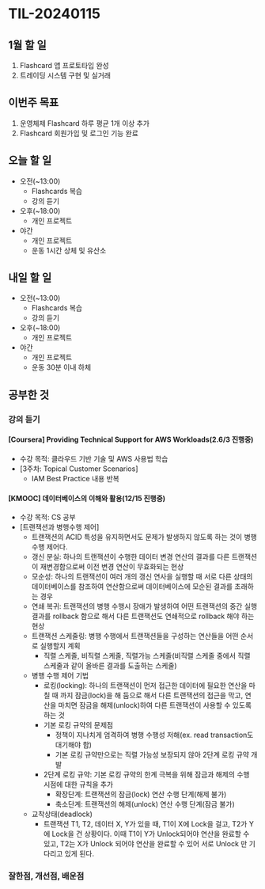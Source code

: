 # TIL-20240115

## 1월 할 일

1. Flashcard 앱 프로토타입 완성
2. 트레이딩 시스템 구현 및 실거래

## 이번주 목표

1. 운영체제 Flashcard 하루 평균 1개 이상 추가
2. Flashcard 회원가입 및 로그인 기능 완료

## 오늘 할 일

- 오전(~13:00)
  - Flashcards 복습
  - 강의 듣기
- 오후(~18:00)
  - 개인 프로젝트
- 야간
  - 개인 프로젝트
  - 운동 1시간 상체 및 유산소

## 내일 할 일

- 오전(~13:00)
  - Flashcards 복습
  - 강의 듣기
- 오후(~18:00)
  - 개인 프로젝트
- 야간
  - 개인 프로젝트
  - 운동 30분 이내 하체

## 공부한 것

### 강의 듣기

#### [Coursera] Providing Technical Support for AWS Workloads(2.6/3 진행중)

- 수강 목적: 클라우드 기반 기술 및 AWS 사용법 학습
- [3주차: Topical Customer Scenarios]
  - IAM Best Practice 내용 반복

#### [KMOOC] 데이터베이스의 이해와 활용(12/15 진행중)

- 수강 목적: CS 공부
- [트랜잭션과 병행수행 제어]
  - 트랜잭션의 ACID 특성을 유지하면서도 문제가 발생하지 않도록 하는 것이 병행 수행 제어다.
  - 갱신 분실: 하나의 트랜잭션이 수행한 데이터 변경 연산의 결과를 다른 트랜잭션이 재변경함으로써 이전 변경 연산이 무효화되는 현상
  - 모순성: 하나의 트랜잭션이 여러 개의 갱신 연사을 실행할 때 서로 다른 상태의 데이터베이스를 참조하여 연산함으로써 데이터베이스에 모순된 결과를 초래하는 경우
  - 연쇄 복귀: 트랜잭션의 병행 수행시 장애가 발생하여 어떤 트랜잭션의 중간 실행 결과를 rollback 함으로 해서 다른 트랜잭션도 연쇄적으로 rollback 해야 하는 현상
  - 트랜잭션 스케줄링: 병행 수행에서 트랜잭션들을 구성하는 연산들을 어떤 순서로 실행할지 계획
    - 직렬 스케줄, 비직렬 스케줄, 직렬가능 스케줄(비직렬 스케줄 중에서 직렬 스케줄과 같이 올바른 결과를 도출하는 스케줄)
  - 병행 수행 제어 기법
    - 로킹(locking): 하나의 트랜잭션이 먼저 접근한 데이터에 필요한 연산을 마칠 때 까지 잠금(lock)을 해 둠으로 해서 다른 트랜잭션의 접근을 막고, 연산을 마치면 잠금을 해제(unlock)하여 다른 트랜잭션이 사용할 수 있도록 하는 것
    - 기본 로킹 규약의 문제점
      - 정책이 지나치게 엄격하여 병행 수행성 저해(ex. read transaction도 대기해야 함)
      - 기본 로킹 규약만으로는 직렬 가능성 보장되지 않아 2단계 로킹 규약 개발
    - 2단계 로킹 규약: 기본 로킹 규약의 한계 극복을 위해 잠금과 해제의 수행 시점에 대한 규칙을 추가
      - 확장단계: 트랜잭션의 잠금(lock) 연산 수행 단계(해제 불가)
      - 축소단계: 트랜잭션의 해제(unlock) 연산 수행 단계(잠금 불가)
  - 교착상태(deadlock)
    - 트랜잭션 T1, T2, 데이터 X, Y가 있을 때, T1이 X에 Lock을 걸고, T2가 Y에 Lock을 건 상황이다. 이때 T1이 Y가 Unlock되어야 연산을 완료할 수 있고, T2는 X가 Unlock 되어야 연산을 완료할 수 있어 서로 Unlock 만 기다리고 있게 된다.

### 잘한점, 개선점, 배운점
